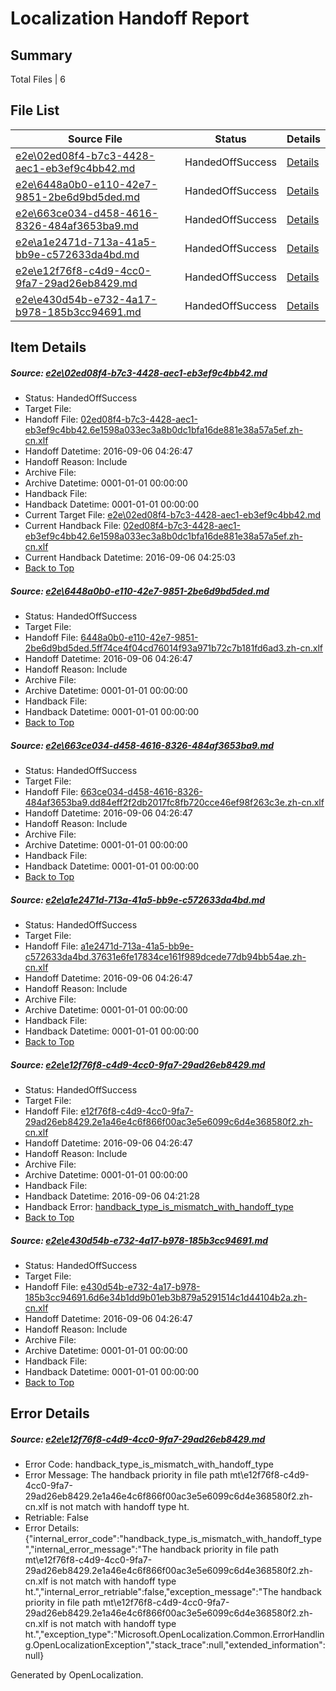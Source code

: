 # <a name='report-top'></a> Localization Handoff Report

## Summary
 Total Files | 6

## File List
 Source File | Status | Details 
 ----------- | ------ | ------- 
 [e2e\02ed08f4-b7c3-4428-aec1-eb3ef9c4bb42.md](https://github.com/OpenLocalizationTestOrg/ol-test0/blob/74eaf400ac1238e6cc927e9fd2ead00381de5f7e/e2e/02ed08f4-b7c3-4428-aec1-eb3ef9c4bb42.md) | HandedOffSuccess | [Details](#dbd2bd906bdcfef3f0a6458bd732f86b18064c091)
 [e2e\6448a0b0-e110-42e7-9851-2be6d9bd5ded.md](https://github.com/OpenLocalizationTestOrg/ol-test0/blob/c612d07d15ba1d7d6e8256bffda0fa8dd63f1058/e2e/6448a0b0-e110-42e7-9851-2be6d9bd5ded.md) | HandedOffSuccess | [Details](#f05980ba29634c2deae3ea5ef2676b1823f405673)
 [e2e\663ce034-d458-4616-8326-484af3653ba9.md](https://github.com/OpenLocalizationTestOrg/ol-test0/blob/f9c469a86d8934874ac6f1d530af5227d36c3f46/e2e/663ce034-d458-4616-8326-484af3653ba9.md) | HandedOffSuccess | [Details](#a176c56dacdc1d254339f0d8e81a806a159a40424)
 [e2e\a1e2471d-713a-41a5-bb9e-c572633da4bd.md](https://github.com/OpenLocalizationTestOrg/ol-test0/blob/65bb13e1797e1ffc9cc2ba0ffa415b84f35ce93e/e2e/a1e2471d-713a-41a5-bb9e-c572633da4bd.md) | HandedOffSuccess | [Details](#7be60eb7126767f7da81436147121061c51f24068)
 [e2e\e12f76f8-c4d9-4cc0-9fa7-29ad26eb8429.md](https://github.com/OpenLocalizationTestOrg/ol-test0/blob/e68b8524ca3f4f00c9bf2bda1f7294fb11000420/e2e/e12f76f8-c4d9-4cc0-9fa7-29ad26eb8429.md) | HandedOffSuccess | [Details](#e3b9d1a394a9080e7d720181a1b8c33967f2ff1c10)
 [e2e\e430d54b-e732-4a17-b978-185b3cc94691.md](https://github.com/OpenLocalizationTestOrg/ol-test0/blob/f7e81af71183c0c2c0a42259b4e91f7c68d37bd0/e2e/e430d54b-e732-4a17-b978-185b3cc94691.md) | HandedOffSuccess | [Details](#1a6f09b0e2a02024fc39fe546ccc37feda50fe1811)

## Item Details
##### <a name='dbd2bd906bdcfef3f0a6458bd732f86b18064c091'></a> Source: [e2e\02ed08f4-b7c3-4428-aec1-eb3ef9c4bb42.md](https://github.com/OpenLocalizationTestOrg/ol-test0/blob/74eaf400ac1238e6cc927e9fd2ead00381de5f7e/e2e/02ed08f4-b7c3-4428-aec1-eb3ef9c4bb42.md)
* Status: HandedOffSuccess
* Target File: 
* Handoff File: [02ed08f4-b7c3-4428-aec1-eb3ef9c4bb42.6e1598a033ec3a8b0dc1bfa16de881e38a57a5ef.zh-cn.xlf](https://github.com/OpenLocalizationTestOrg/ol-test0-handoff/blob/78ec8782e7c4bf70fbe25ae4a2e5c3830bf92d05/ol-handoff/OpenLocalizationTestOrg/ol-test0-zhcn/ci/ht/02ed08f4-b7c3-4428-aec1-eb3ef9c4bb42.6e1598a033ec3a8b0dc1bfa16de881e38a57a5ef.zh-cn.xlf)
* Handoff Datetime: 2016-09-06 04:26:47
* Handoff Reason: Include
* Archive File: 
* Archive Datetime: 0001-01-01 00:00:00
* Handback File: 
* Handback Datetime: 0001-01-01 00:00:00
* Current Target File: [e2e\02ed08f4-b7c3-4428-aec1-eb3ef9c4bb42.md](https://github.com/OpenLocalizationTestOrg/ol-test0-zhcn/blob/92ee9f5de0b0bb9d5480010c77c27f396521dad7/e2e/02ed08f4-b7c3-4428-aec1-eb3ef9c4bb42.md)
* Current Handback File: [02ed08f4-b7c3-4428-aec1-eb3ef9c4bb42.6e1598a033ec3a8b0dc1bfa16de881e38a57a5ef.zh-cn.xlf](https://github.com/OpenLocalizationTestOrg/ol-test0-handback/blob/e4dcedf360faf69c77d910214e780fdca5a9e9a2/ol-handback/OpenLocalizationTestOrg/ol-test0-zhcn/ci/02ed08f4-b7c3-4428-aec1-eb3ef9c4bb42.6e1598a033ec3a8b0dc1bfa16de881e38a57a5ef.zh-cn.xlf)
* Current Handback Datetime: 2016-09-06 04:25:03
* [Back to Top](#report-top)

##### <a name='f05980ba29634c2deae3ea5ef2676b1823f405673'></a> Source: [e2e\6448a0b0-e110-42e7-9851-2be6d9bd5ded.md](https://github.com/OpenLocalizationTestOrg/ol-test0/blob/c612d07d15ba1d7d6e8256bffda0fa8dd63f1058/e2e/6448a0b0-e110-42e7-9851-2be6d9bd5ded.md)
* Status: HandedOffSuccess
* Target File: 
* Handoff File: [6448a0b0-e110-42e7-9851-2be6d9bd5ded.5ff74ce4f04cd76014f93a971b72c7b181fd6ad3.zh-cn.xlf](https://github.com/OpenLocalizationTestOrg/ol-test0-handoff/blob/78ec8782e7c4bf70fbe25ae4a2e5c3830bf92d05/ol-handoff/OpenLocalizationTestOrg/ol-test0-zhcn/ci/ht/6448a0b0-e110-42e7-9851-2be6d9bd5ded.5ff74ce4f04cd76014f93a971b72c7b181fd6ad3.zh-cn.xlf)
* Handoff Datetime: 2016-09-06 04:26:47
* Handoff Reason: Include
* Archive File: 
* Archive Datetime: 0001-01-01 00:00:00
* Handback File: 
* Handback Datetime: 0001-01-01 00:00:00
* [Back to Top](#report-top)

##### <a name='a176c56dacdc1d254339f0d8e81a806a159a40424'></a> Source: [e2e\663ce034-d458-4616-8326-484af3653ba9.md](https://github.com/OpenLocalizationTestOrg/ol-test0/blob/f9c469a86d8934874ac6f1d530af5227d36c3f46/e2e/663ce034-d458-4616-8326-484af3653ba9.md)
* Status: HandedOffSuccess
* Target File: 
* Handoff File: [663ce034-d458-4616-8326-484af3653ba9.dd84eff2f2db2017fc8fb720cce46ef98f263c3e.zh-cn.xlf](https://github.com/OpenLocalizationTestOrg/ol-test0-handoff/blob/78ec8782e7c4bf70fbe25ae4a2e5c3830bf92d05/ol-handoff/OpenLocalizationTestOrg/ol-test0-zhcn/ci/ht/663ce034-d458-4616-8326-484af3653ba9.dd84eff2f2db2017fc8fb720cce46ef98f263c3e.zh-cn.xlf)
* Handoff Datetime: 2016-09-06 04:26:47
* Handoff Reason: Include
* Archive File: 
* Archive Datetime: 0001-01-01 00:00:00
* Handback File: 
* Handback Datetime: 0001-01-01 00:00:00
* [Back to Top](#report-top)

##### <a name='7be60eb7126767f7da81436147121061c51f24068'></a> Source: [e2e\a1e2471d-713a-41a5-bb9e-c572633da4bd.md](https://github.com/OpenLocalizationTestOrg/ol-test0/blob/65bb13e1797e1ffc9cc2ba0ffa415b84f35ce93e/e2e/a1e2471d-713a-41a5-bb9e-c572633da4bd.md)
* Status: HandedOffSuccess
* Target File: 
* Handoff File: [a1e2471d-713a-41a5-bb9e-c572633da4bd.37631e6fe17834ce161f989dcede77db94bb54ae.zh-cn.xlf](https://github.com/OpenLocalizationTestOrg/ol-test0-handoff/blob/78ec8782e7c4bf70fbe25ae4a2e5c3830bf92d05/ol-handoff/OpenLocalizationTestOrg/ol-test0-zhcn/ci/ht/a1e2471d-713a-41a5-bb9e-c572633da4bd.37631e6fe17834ce161f989dcede77db94bb54ae.zh-cn.xlf)
* Handoff Datetime: 2016-09-06 04:26:47
* Handoff Reason: Include
* Archive File: 
* Archive Datetime: 0001-01-01 00:00:00
* Handback File: 
* Handback Datetime: 0001-01-01 00:00:00
* [Back to Top](#report-top)

##### <a name='e3b9d1a394a9080e7d720181a1b8c33967f2ff1c10'></a> Source: [e2e\e12f76f8-c4d9-4cc0-9fa7-29ad26eb8429.md](https://github.com/OpenLocalizationTestOrg/ol-test0/blob/e68b8524ca3f4f00c9bf2bda1f7294fb11000420/e2e/e12f76f8-c4d9-4cc0-9fa7-29ad26eb8429.md)
* Status: HandedOffSuccess
* Target File: 
* Handoff File: [e12f76f8-c4d9-4cc0-9fa7-29ad26eb8429.2e1a46e4c6f866f00ac3e5e6099c6d4e368580f2.zh-cn.xlf](https://github.com/OpenLocalizationTestOrg/ol-test0-handoff/blob/78ec8782e7c4bf70fbe25ae4a2e5c3830bf92d05/ol-handoff/OpenLocalizationTestOrg/ol-test0-zhcn/ci/ht/e12f76f8-c4d9-4cc0-9fa7-29ad26eb8429.2e1a46e4c6f866f00ac3e5e6099c6d4e368580f2.zh-cn.xlf)
* Handoff Datetime: 2016-09-06 04:26:47
* Handoff Reason: Include
* Archive File: 
* Archive Datetime: 0001-01-01 00:00:00
* Handback File: 
* Handback Datetime: 2016-09-06 04:21:28
* Handback Error: [handback_type_is_mismatch_with_handoff_type](#e3b9d1a394a9080e7d720181a1b8c33967f2ff1c10handback_type_is_mismatch_with_handoff_type)
* [Back to Top](#report-top)

##### <a name='1a6f09b0e2a02024fc39fe546ccc37feda50fe1811'></a> Source: [e2e\e430d54b-e732-4a17-b978-185b3cc94691.md](https://github.com/OpenLocalizationTestOrg/ol-test0/blob/f7e81af71183c0c2c0a42259b4e91f7c68d37bd0/e2e/e430d54b-e732-4a17-b978-185b3cc94691.md)
* Status: HandedOffSuccess
* Target File: 
* Handoff File: [e430d54b-e732-4a17-b978-185b3cc94691.6d6e34b1dd9b01eb3b879a5291514c1d44104b2a.zh-cn.xlf](https://github.com/OpenLocalizationTestOrg/ol-test0-handoff/blob/78ec8782e7c4bf70fbe25ae4a2e5c3830bf92d05/ol-handoff/OpenLocalizationTestOrg/ol-test0-zhcn/ci/ht/e430d54b-e732-4a17-b978-185b3cc94691.6d6e34b1dd9b01eb3b879a5291514c1d44104b2a.zh-cn.xlf)
* Handoff Datetime: 2016-09-06 04:26:47
* Handoff Reason: Include
* Archive File: 
* Archive Datetime: 0001-01-01 00:00:00
* Handback File: 
* Handback Datetime: 0001-01-01 00:00:00
* [Back to Top](#report-top)


## Error Details
##### <a name='e3b9d1a394a9080e7d720181a1b8c33967f2ff1c10handback_type_is_mismatch_with_handoff_type'></a> Source: [e2e\e12f76f8-c4d9-4cc0-9fa7-29ad26eb8429.md](#e3b9d1a394a9080e7d720181a1b8c33967f2ff1c10)
* Error Code: handback_type_is_mismatch_with_handoff_type
* Error Message: The handback priority in file path mt\e12f76f8-c4d9-4cc0-9fa7-29ad26eb8429.2e1a46e4c6f866f00ac3e5e6099c6d4e368580f2.zh-cn.xlf is not match with handoff type ht.
* Retriable: False
* Error Details: {"internal_error_code":"handback_type_is_mismatch_with_handoff_type","internal_error_message":"The handback priority in file path mt\\e12f76f8-c4d9-4cc0-9fa7-29ad26eb8429.2e1a46e4c6f866f00ac3e5e6099c6d4e368580f2.zh-cn.xlf is not match with handoff type ht.","internal_error_retriable":false,"exception_message":"The handback priority in file path mt\\e12f76f8-c4d9-4cc0-9fa7-29ad26eb8429.2e1a46e4c6f866f00ac3e5e6099c6d4e368580f2.zh-cn.xlf is not match with handoff type ht.","exception_type":"Microsoft.OpenLocalization.Common.ErrorHandling.OpenLocalizationException","stack_trace":null,"extended_information":null}


Generated by OpenLocalization.
